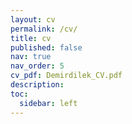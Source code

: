 ```yaml
---
layout: cv
permalink: /cv/
title: cv
published: false
nav: true
nav_order: 5
cv_pdf: Demirdilek_CV.pdf
description:
toc:
  sidebar: left
---
```

